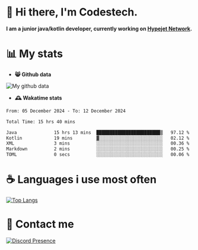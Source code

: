 # 👋 Hi there, I'm Codestech.
**I am a junior java/kotlin developer, currently working on [Hypejet Network](https://github.com/Hypejet).**

# 📊 My stats
- **😸 Github data**

![My github data](https://github-readme-stats.vercel.app/api?username=Codestech1&count_private=true&include_all_commits=true&theme=codeSTACKr)

- **🕰️ Wakatime stats**
<!--START_SECTION:waka-->

```txt
From: 05 December 2024 - To: 12 December 2024

Total Time: 15 hrs 40 mins

Java              15 hrs 13 mins  ████████████████████████▒   97.12 %
Kotlin            19 mins         ▓░░░░░░░░░░░░░░░░░░░░░░░░   02.12 %
XML               3 mins          ░░░░░░░░░░░░░░░░░░░░░░░░░   00.36 %
Markdown          2 mins          ░░░░░░░░░░░░░░░░░░░░░░░░░   00.25 %
TOML              0 secs          ░░░░░░░░░░░░░░░░░░░░░░░░░   00.06 %
```

<!--END_SECTION:waka-->

# ☕ Languages i use most often
[![Top Langs](https://github-readme-stats.vercel.app/api/top-langs/?username=Codestech1&layout=compact&langs_count=8&exclude_repo=window5000.github.io&theme=codeSTACKr)](https://github.com/anuraghazra/github-readme-stats)

# 💬 Contact me
[![Discord Presence](https://lanyard.cnrad.dev/api/650718742157852740)](https://discord.com/users/650718742157852740)
</br>
